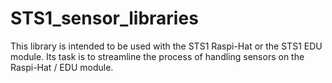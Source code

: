 # STS1_sensor_libraries
This library is intended to be used with the STS1 Raspi-Hat or the STS1 EDU module. Its task is to streamline the process of handling sensors on the Raspi-Hat / EDU module.
